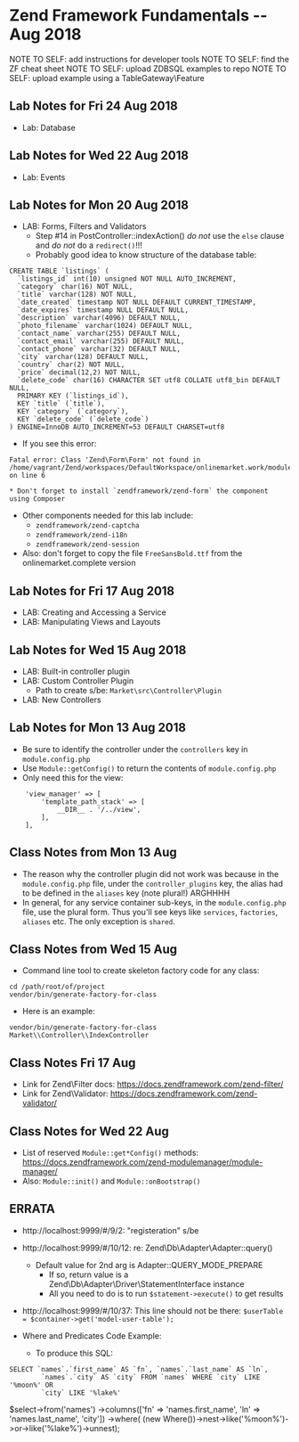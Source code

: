 # Zend Framework Fundamentals -- Aug 2018

NOTE TO SELF: add instructions for developer tools
NOTE TO SELF: find the ZF cheat sheet
NOTE TO SELF: upload ZDBSQL examples to repo
NOTE TO SELF: upload example using a TableGateway\Feature

## Lab Notes for Fri 24 Aug 2018
* Lab: Database

## Lab Notes for Wed 22 Aug 2018
* Lab: Events

## Lab Notes for Mon 20 Aug 2018
* LAB: Forms, Filters and Validators
  * Step #14 in PostController::indexAction() *do not* use the `else` clause and *do not* do a 	`redirect()`!!!
  * Probably good idea to know structure of the database table:
```
CREATE TABLE `listings` (
  `listings_id` int(10) unsigned NOT NULL AUTO_INCREMENT,
  `category` char(16) NOT NULL,
  `title` varchar(128) NOT NULL,
  `date_created` timestamp NOT NULL DEFAULT CURRENT_TIMESTAMP,
  `date_expires` timestamp NULL DEFAULT NULL,
  `description` varchar(4096) DEFAULT NULL,
  `photo_filename` varchar(1024) DEFAULT NULL,
  `contact_name` varchar(255) DEFAULT NULL,
  `contact_email` varchar(255) DEFAULT NULL,
  `contact_phone` varchar(32) DEFAULT NULL,
  `city` varchar(128) DEFAULT NULL,
  `country` char(2) NOT NULL,
  `price` decimal(12,2) NOT NULL,
  `delete_code` char(16) CHARACTER SET utf8 COLLATE utf8_bin DEFAULT NULL,
  PRIMARY KEY (`listings_id`),
  KEY `title` (`title`),
  KEY `category` (`category`),
  KEY `delete_code` (`delete_code`)
) ENGINE=InnoDB AUTO_INCREMENT=53 DEFAULT CHARSET=utf8
```
  * If you see this error:
```
Fatal error: Class 'Zend\Form\Form' not found in /home/vagrant/Zend/workspaces/DefaultWorkspace/onlinemarket.work/module/Market/src/Form/PostForm.php on line 6
```
    * Don't forget to install `zendframework/zend-form` the component using Composer
  * Other components needed for this lab include:
    * `zendframework/zend-captcha`
    * `zendframework/zend-i18n`
    * `zendframework/zend-session`
  * Also: don't forget to copy the file `FreeSansBold.ttf` from the onlinemarket.complete version
    
## Lab Notes for Fri 17 Aug 2018
* LAB: Creating and Accessing a Service
* LAB: Manipulating Views and Layouts

## Lab Notes for Wed 15 Aug 2018
* LAB: Built-in controller plugin
* LAB: Custom Controller Plugin
  * Path to create s/be: `Market\src\Controller\Plugin`
* LAB: New Controllers

## Lab Notes for Mon 13 Aug 2018
* Be sure to identify the controller under the `controllers` key in `module.config.php`
* Use `Module::getConfig()` to return the contents of `module.config.php`
* Only need this for the view:
```
    'view_manager' => [
        'template_path_stack' => [
            __DIR__ . '/../view',
        ],
    ],
```

## Class Notes from Mon 13 Aug
* The reason why the controller plugin did not work was because in the `module.config.php` file, under the `controller_plugins` key, the alias had to be defined in the `aliases` key (note plural!)  ARGHHHH
* In general, for any service container sub-keys, in the  `module.config.php` file, use the plural form.  Thus you'll see keys like `services`, `factories`, `aliases` etc.  The only exception is `shared`.

## Class Notes from Wed 15 Aug
* Command line tool to create skeleton factory code for any class:
```
cd /path/root/of/project
vendor/bin/generate-factory-for-class
```
* Here is an example:
```
vendor/bin/generate-factory-for-class Market\\Controller\\IndexController
```

## Class Notes Fri 17 Aug
* Link for Zend\Filter docs: https://docs.zendframework.com/zend-filter/
* Link for Zend\Validator: https://docs.zendframework.com/zend-validator/

## Class Notes for Wed 22 Aug
* List of reserved `Module::get*Config()` methods: https://docs.zendframework.com/zend-modulemanager/module-manager/
* Also: `Module::init()` and `Module::onBootstrap()`

## ERRATA
* http://localhost:9999/#/9/2: "registeration" s/be
* http://localhost:9999/#/10/12: re: Zend\Db\Adapter\Adapter::query()
  * Default value for 2nd arg is Adapter::QUERY_MODE_PREPARE
    * If so, return value is a Zend\Db\Adapter\Driver\StatementInterface instance
    * All you need to do is to run `$statement->execute()` to get results
* http://localhost:9999/#/10/37: This line should not be there: `$userTable = $container->get('model-user-table');`

* Where and Predicates Code Example:
  * To produce this SQL:
```
SELECT `names`.`first_name` AS `fn`, `names`.`last_name` AS `ln`,
        `names`.`city` AS `city` FROM `names` WHERE `city` LIKE '%moon%' OR
        `city` LIKE '%lake%'
```
$select->from('names')
       ->columns(['fn' => 'names.first_name', 'ln' => 'names.last_name', 'city'])
       ->where(
          (new Where())->nest->like('%moon%')->or->like('%lake%')->unnest);
```
        
